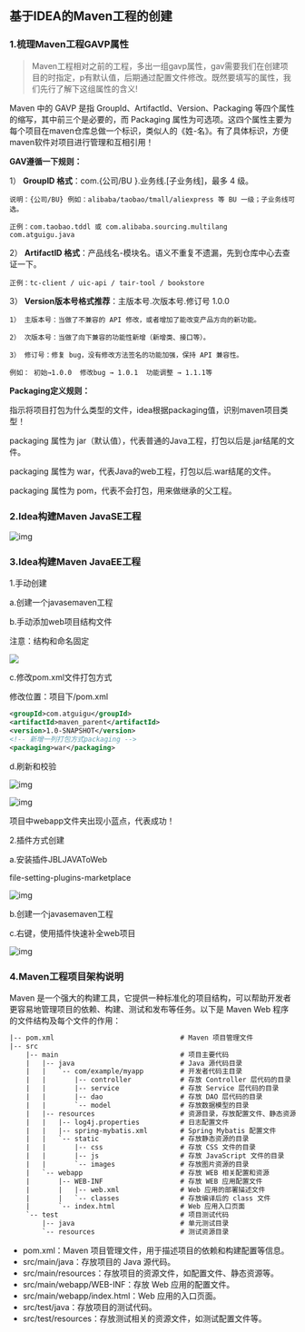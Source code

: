 ## 基于IDEA的Maven工程的创建

### 1.梳理Maven工程GAVP属性

> Maven工程相对之前的工程，多出一组gavp属性，gav需要我们在创建项目的时指定，p有默认值，后期通过配置文件修改。既然要填写的属性，我们先行了解下这组属性的含义!

Maven 中的 GAVP 是指 GroupId、ArtifactId、Version、Packaging 等四个属性的缩写，其中前三个是必要的，而 Packaging 属性为可选项。这四个属性主要为每个项目在maven仓库总做一个标识，类似人的《姓-名》。有了具体标识，方便maven软件对项目进行管理和互相引用！

**GAV遵循一下规则：**

  1） **GroupID 格式**：com.{公司/BU }.业务线.[子业务线]，最多 4 级。

    说明：{公司/BU} 例如：alibaba/taobao/tmall/aliexpress 等 BU 一级；子业务线可选。
    
    正例：com.taobao.tddl 或 com.alibaba.sourcing.multilang  com.atguigu.java

  2） **ArtifactID 格式**：产品线名-模块名。语义不重复不遗漏，先到仓库中心去查证一下。

    正例：tc-client / uic-api / tair-tool / bookstore

  3） **Version版本号格式推荐**：主版本号.次版本号.修订号 1.0.0

    1） 主版本号：当做了不兼容的 API 修改，或者增加了能改变产品方向的新功能。
    
    2） 次版本号：当做了向下兼容的功能性新增（新增类、接口等）。
    
    3） 修订号：修复 bug，没有修改方法签名的功能加强，保持 API 兼容性。
    
    例如： 初始→1.0.0  修改bug → 1.0.1  功能调整 → 1.1.1等

**Packaging定义规则：**

  指示将项目打包为什么类型的文件，idea根据packaging值，识别maven项目类型！

  packaging 属性为 jar（默认值），代表普通的Java工程，打包以后是.jar结尾的文件。

  packaging 属性为 war，代表Java的web工程，打包以后.war结尾的文件。

  packaging 属性为 pom，代表不会打包，用来做继承的父工程。

### 2.Idea构建Maven JavaSE工程

![img](https://secure2.wostatic.cn/static/oDo2HDrVXHoKqfqRdqLKuV/image.png?auth_key=1698152692-2Wak1oNEB3A99rWmcB5TYq-0-b014caaec455afe1b73a58b859b66e05&image_process=resize,w_501&file_size=54036)

### 3.Idea构建Maven JavaEE工程

1.手动创建

a.创建一个javasemaven工程

b.手动添加web项目结构文件

注意：结构和命名固定

![](https://secure2.wostatic.cn/static/2iYsG44sjYayNqY7t9WtrZ/image.png?auth_key=1698152764-r12Tp7wsYzNibJRfUtAnmq-0-2a81207438ce5652ac41036aaab95d1b)

c.修改pom.xml文件打包方式

修改位置：项目下/pom.xml

```XML
<groupId>com.atguigu</groupId>
<artifactId>maven_parent</artifactId>
<version>1.0-SNAPSHOT</version>
<!-- 新增一列打包方式packaging -->
<packaging>war</packaging>
```

d.刷新和校验

![img](https://secure2.wostatic.cn/static/CEhMC5eswYp2GhyYQwnry/image.png?auth_key=1698152764-3J7JcwegGMQVhpPR2r7kBZ-0-006c2759cfb33e117d33604f713d5c17&image_process=resize,w_401&file_size=29714)

![img](https://secure2.wostatic.cn/static/haCWoNhTmZaQEzd3T8GmRu/image.png?auth_key=1698152764-sCswEnUmETKMiftYZKddS7-0-dd18ed09efdb893d0b2d22623ab86155&image_process=resize,w_172&file_size=1208)

项目中webapp文件夹出现小蓝点，代表成功！

2.插件方式创建

a.安装插件JBLJAVAToWeb

file-setting-plugins-marketplace

![img](https://secure2.wostatic.cn/static/dfWTRgLdpDLHj7triTW9nM/image.png?auth_key=1698152764-u46yiUgt39ovBeQd2jVxps-0-c6cb9796bdb9c8614620d03aa4a5707d&image_process=resize,w_508&file_size=85118)

b.创建一个javasemaven工程

c.右键，使用插件快速补全web项目

![img](https://secure2.wostatic.cn/static/vdNw6jnGT7r7CXUji3j7ah/image.png?auth_key=1698152764-raaaMrNDS1GXhhtGHArutS-0-5559fd72e84eb3fcea57148d5a57072a&image_process=resize,w_507&file_size=53861)

### 4.Maven工程项目架构说明

Maven 是一个强大的构建工具，它提供一种标准化的项目结构，可以帮助开发者更容易地管理项目的依赖、构建、测试和发布等任务。以下是 Maven Web 程序的文件结构及每个文件的作用：

```XML
|-- pom.xml                               # Maven 项目管理文件 
|-- src
    |-- main                              # 项目主要代码
    |   |-- java                          # Java 源代码目录
    |   |   `-- com/example/myapp         # 开发者代码主目录
    |   |       |-- controller            # 存放 Controller 层代码的目录
    |   |       |-- service               # 存放 Service 层代码的目录
    |   |       |-- dao                   # 存放 DAO 层代码的目录
    |   |       `-- model                 # 存放数据模型的目录
    |   |-- resources                     # 资源目录，存放配置文件、静态资源等
    |   |   |-- log4j.properties          # 日志配置文件
    |   |   |-- spring-mybatis.xml        # Spring Mybatis 配置文件
    |   |   `-- static                    # 存放静态资源的目录
    |   |       |-- css                   # 存放 CSS 文件的目录
    |   |       |-- js                    # 存放 JavaScript 文件的目录
    |   |       `-- images                # 存放图片资源的目录
    |   `-- webapp                        # 存放 WEB 相关配置和资源
    |       |-- WEB-INF                   # 存放 WEB 应用配置文件
    |       |   |-- web.xml               # Web 应用的部署描述文件
    |       |   `-- classes               # 存放编译后的 class 文件
    |       `-- index.html                # Web 应用入口页面
    `-- test                              # 项目测试代码
        |-- java                          # 单元测试目录
        `-- resources                     # 测试资源目录
```

- pom.xml：Maven 项目管理文件，用于描述项目的依赖和构建配置等信息。
- src/main/java：存放项目的 Java 源代码。
- src/main/resources：存放项目的资源文件，如配置文件、静态资源等。
- src/main/webapp/WEB-INF：存放 Web 应用的配置文件。
- src/main/webapp/index.html：Web 应用的入口页面。
- src/test/java：存放项目的测试代码。
- src/test/resources：存放测试相关的资源文件，如测试配置文件等。